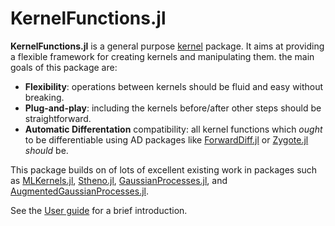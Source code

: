 # KernelFunctions.jl

**KernelFunctions.jl** is a general purpose [kernel](https://en.wikipedia.org/wiki/Positive-definite_kernel) package.
It aims at providing a flexible framework for creating kernels and manipulating them.
the main goals of this package are:
- **Flexibility**: operations between kernels should be fluid and easy without breaking.
- **Plug-and-play**: including the kernels before/after other steps should be straightforward.
- **Automatic Differentation** compatibility: all kernel functions which _ought_ to be differentiable using AD packages like [ForwardDiff.jl](https://github.com/JuliaDiff/ForwardDiff.jl) or [Zygote.jl](https://github.com/FluxML/Zygote.jl) _should_ be.

This package builds on of lots of excellent existing work in packages such as [MLKernels.jl](https://github.com/trthatcher/MLKernels.jl), [Stheno.jl](https://github.com/willtebbutt/Stheno.jl), [GaussianProcesses.jl](https://github.com/STOR-i/GaussianProcesses.jl), and [AugmentedGaussianProcesses.jl](https://github.com/theogf/AugmentedGaussianProcesses.jl).

See the [User guide](@ref) for a brief introduction.
